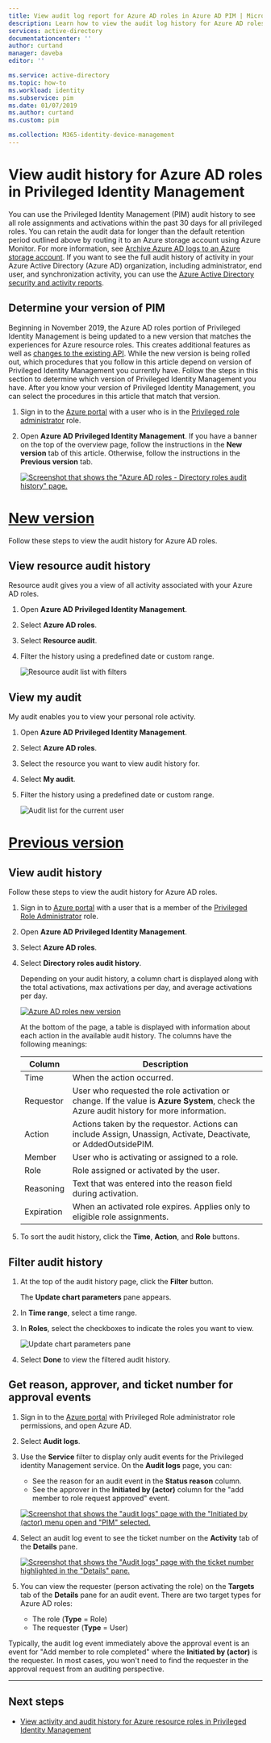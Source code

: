 ```yaml
---
title: View audit log report for Azure AD roles in Azure AD PIM | Microsoft Docs
description: Learn how to view the audit log history for Azure AD roles in Azure AD Privileged Identity Management (PIM).
services: active-directory
documentationcenter: ''
author: curtand
manager: daveba
editor: ''

ms.service: active-directory
ms.topic: how-to
ms.workload: identity
ms.subservice: pim
ms.date: 01/07/2019
ms.author: curtand
ms.custom: pim

ms.collection: M365-identity-device-management
---
```

# View audit history for Azure AD roles in Privileged Identity Management

You can use the Privileged Identity Management (PIM) audit history to see all role assignments and activations within the past 30 days for all privileged roles. You can retain the audit data for longer than the default retention period outlined above by routing it to an Azure storage account using Azure Monitor. For more information, see [Archive Azure AD logs to an Azure storage account](../reports-monitoring/quickstart-azure-monitor-route-logs-to-storage-account.md). If you want to see the full audit history of activity in your Azure Active Directory (Azure AD) organization, including administrator, end user, and synchronization activity, you can use the [Azure Active Directory security and activity reports](../reports-monitoring/overview-reports.md).

## Determine your version of PIM

Beginning in November 2019, the Azure AD roles portion of Privileged Identity Management is being updated to a new version that matches the experiences for Azure resource roles. This creates additional features as well as [changes to the existing API](azure-ad-roles-features.md#api-changes). While the new version is being rolled out, which procedures that you follow in this article depend on version of Privileged Identity Management you currently have. Follow the steps in this section to determine which version of Privileged Identity Management you have. After you know your version of Privileged Identity Management, you can select the procedures in this article that match that version.

1. Sign in to the [Azure portal](https://portal.azure.com/) with a user who is in the [Privileged role administrator](../roles/permissions-reference.md#privileged-role-administrator) role.
1. Open **Azure AD Privileged Identity Management**. If you have a banner on the top of the overview page, follow the instructions in the **New version** tab of this article. Otherwise, follow the instructions in the **Previous version** tab.

    [![Screenshot that shows the "Azure AD roles - Directory roles audit history" page.](media/pim-how-to-use-audit-log/directory-roles-audit-history.png "Select the tab for your version")](media/pim-how-to-use-audit-log/directory-roles-audit-history.png)

# [New version](#tab/new)

Follow these steps to view the audit history for Azure AD roles.

## View resource audit history

Resource audit gives you a view of all activity associated with your Azure AD roles.

1. Open **Azure AD Privileged Identity Management**.

1. Select **Azure AD roles**.

1. Select **Resource audit**.

1. Filter the history using a predefined date or custom range.

    ![Resource audit list with filters](media/azure-pim-resource-rbac/rbac-resource-audit.png)

## View my audit

My audit enables you to view your personal role activity.

1. Open **Azure AD Privileged Identity Management**.

1. Select **Azure AD roles**.

1. Select the resource you want to view audit history for.

1. Select **My audit**.

1. Filter the history using a predefined date or custom range.

    ![Audit list for the current user](media/azure-pim-resource-rbac/my-audit-time.png)

# [Previous version](#tab/previous)

## View audit history

Follow these steps to view the audit history for Azure AD roles.

1. Sign in to [Azure portal](https://portal.azure.com/) with a user that is a member of the [Privileged Role Administrator](../roles/permissions-reference.md#privileged-role-administrator) role.

1. Open **Azure AD Privileged Identity Management**.

1. Select **Azure AD roles**.

1. Select **Directory roles audit history**.

    Depending on your audit history, a column chart is displayed along with the total activations, max activations per day, and average activations per day.

    [![Azure AD roles new version](media/pim-how-to-use-audit-log/directory-roles-audit-history.png "View directory roles audit history")](media/pim-how-to-use-audit-log/directory-roles-audit-history.png)

    At the bottom of the page, a table is displayed with information about each action in the available audit history. The columns have the following meanings:

    | Column | Description |
    | --- | --- |
    | Time | When the action occurred. |
    | Requestor | User who requested the role activation or change. If the value is **Azure System**, check the Azure audit history for more information. |
    | Action | Actions taken by the requestor. Actions can include Assign, Unassign, Activate, Deactivate, or AddedOutsidePIM. |
    | Member | User who is activating or assigned to a role. |
    | Role | Role assigned or activated by the user. |
    | Reasoning | Text that was entered into the reason field during activation. |
    | Expiration | When an activated role expires. Applies only to eligible role assignments. |

1. To sort the audit history, click the **Time**, **Action**, and **Role** buttons.

## Filter audit history

1. At the top of the audit history page, click the **Filter** button.

    The **Update chart parameters** pane appears.

1. In **Time range**, select a time range.

1. In **Roles**, select the checkboxes to indicate the roles you want to view.

    ![Update chart parameters pane](media/pim-how-to-use-audit-log/update-chart-parameters.png)

1. Select **Done** to view the filtered audit history.

## Get reason, approver, and ticket number for approval events

1. Sign in to the [Azure portal](https://aad.portal.azure.com) with Privileged Role administrator role permissions, and open Azure AD.
1. Select **Audit logs**.
1. Use the **Service** filter to display only audit events for the Privileged identity Management service. On the **Audit logs** page, you can:

    - See the reason for an audit event in the **Status reason** column.
    - See the approver in the **Initiated by (actor)** column for the "add member to role request approved" event.

    [![Screenshot that shows the "audit logs" page with the "Initiated by (actor) menu open and "PIM" selected.](media/pim-how-to-use-audit-log/filter-audit-logs.png "Filter the audit log for the PIM service")](media/pim-how-to-use-audit-log/filter-audit-logs.png)

1. Select an audit log event to see the ticket number on the **Activity** tab of the **Details** pane.
  
    [![Screenshot that shows the "Audit logs" page with the ticket number highlighted in the "Details" pane.](media/pim-how-to-use-audit-log/audit-event-ticket-number.png "Check the ticket number for the audit event")](media/pim-how-to-use-audit-log/audit-event-ticket-number.png)

1. You can view the requester (person activating the role) on the **Targets** tab of the **Details** pane for an audit event. There are two target types for Azure AD roles:

    - The role (**Type** = Role)
    - The requester (**Type** = User)

Typically, the audit log event immediately above the approval event is an event for "Add member to role completed" where the **Initiated by (actor)** is the requester. In most cases, you won't need to find the requester in the approval request from an auditing perspective.

---

## Next steps

- [View activity and audit history for Azure resource roles in Privileged Identity Management](azure-pim-resource-rbac.md)
